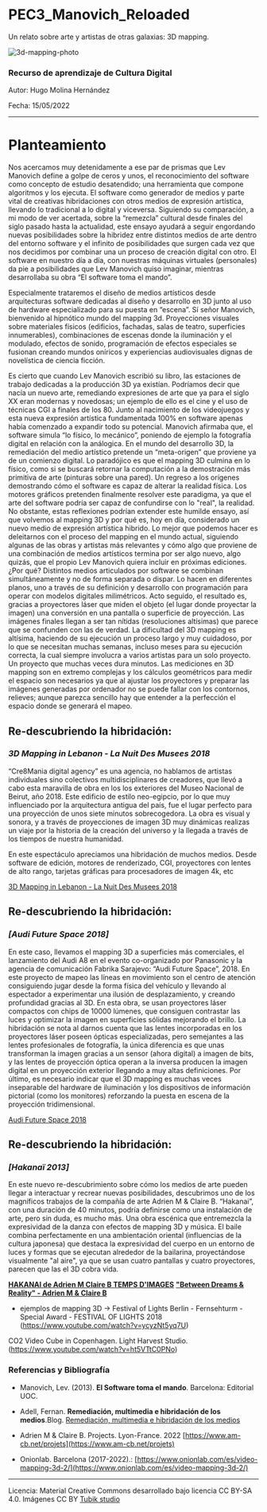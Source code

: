 # PEC3_Manovich_Reloaded
 Un relato sobre arte y artistas de otras galaxias: 3D mapping.

![3d-mapping-photo](https://user-images.githubusercontent.com/99895033/168446132-8481cb7f-73f2-4f08-8c22-c1043ee758c9.jpg)


### Recurso de aprendizaje de Cultura Digital

Autor: Hugo Molina Hernández

Fecha: 15/05/2022

___


# Planteamiento


Nos acercamos muy detenidamente a ese par de prismas que Lev Manovich define a golpe de ceros y unos, el reconocimiento del software como concepto de estudio desatendido; una herramienta que compone algoritmos y los ejecuta. El software como generador de medios y parte vital de creativas hibridaciones con otros medios de expresión artística, llevando lo tradicional a lo digital y viceversa. Siguiendo su comparación, a mi modo de ver acertada, sobre la “remezcla” cultural desde finales del siglo pasado hasta la actualidad, este ensayo ayudará a seguir engordando nuevas posibilidades sobre la hibridez entre distintos medios de arte dentro del entorno software y el infinito de posibilidades que surgen cada vez que nos decidimos por combinar una un proceso de creación digital con otro. El software en nuestro día a día, con nuestras máquinas virtuales (personales) da pie a posibilidades que Lev Manovich quiso imaginar, mientras desarrollaba su obra “El software toma el mando”.

Especialmente trataremos el diseño de medios artísticos desde arquitecturas software dedicadas al diseño y desarrollo en 3D junto al uso de hardware especializado para su puesta en “escena”. Sí señor Manovich, bienvenido al hipnótico mundo del mapping 3d. Proyecciones visuales sobre materiales físicos (edificios, fachadas, salas de teatro, superficies innumerables), combinaciones de escenas donde la iluminación y el modulado, efectos de sonido, programación de efectos especiales se fusionan creando mundos oníricos y experiencias audiovisuales dignas de novelística de ciencia ficción.

Es cierto que cuando Lev Manovich escribió su libro, las estaciones de trabajo dedicadas a la producción 3D ya existían. Podríamos decir que nacía un nuevo arte, remediando expresiones de arte que ya para el siglo XX eran modernas y novedosas; un ejemplo de ello es el cine y el uso de técnicas CGI a finales de los 80. Junto al nacimiento de los videojuegos y  esta nueva expresión artística fundamentada 100% en software apenas había comenzado a expandir todo su potencial. Manovich afirmaba que, el software simula “lo físico, lo mecánico”, poniendo de ejemplo la fotografía digital en relación con la análogica. En el mundo del desarrollo 3D, la remediación del medio artístico pretende un “meta-origen” que proviene ya de un comienzo digital. Lo paradójico es que el mapping 3D culmina en lo físico, como si se buscará retornar la computación a la demostración más primitiva de arte (pinturas sobre una pared). Un regreso a los orígenes demostrando cómo el software es capaz de alterar la realidad física. Los motores gráficos pretenden finalmente resolver este paradigma, ya que el arte del software podría ser capaz de confundirse con lo "real", la realidad. No obstante, estas reflexiones podrían extender este humilde ensayo, así que volvemos al mapping 3D y por qué es, hoy en día, considerado un nuevo medio de expresión artística hibrido. Lo mejor que podemos hacer es deleitarnos con el proceso del mapping en el mundo actual, siguiendo algunas de las obras y artistas más relevantes y cómo algo que proviene de una combinación de medios artísticos termina por ser algo nuevo, algo quizás, que el propio Lev Manovich quiera incluir en próximas ediciones. ¿Por qué? Distintos medios articulados por software se combinan simultáneamente y no de forma separada o dispar. Lo hacen en diferentes planos, uno a través de su definición y desarrollo con programación para operar con modelos digitales milimétricos. Acto seguido, el resultado es, gracias a proyectores láser que miden el objeto (el lugar donde proyectar la imagen) una conversión en una pantalla o superficie de proyección. Las imágenes finales llegan a ser tan nítidas (resoluciones altísimas) que parece que se confunden con las de verdad. La dificultad del 3D mapping es altísima, haciendo de su ejecución un proceso largo y muy cuidadoso, por lo que se necesitan muchas semanas, incluso meses para su ejecución correcta, la cual siempre involucra a varios artistas para un solo proyecto. Un proyecto que muchas veces dura minutos.  Las mediciones en 3D mapping son en extremo complejas y los cálculos geométricos para medir el espacio son necesarios ya que al ajustar los proyectores y preparar las imágenes generadas por ordenador no se puede fallar con los contornos, relieves; aunque parezca sencillo hay que entender a la perfección el espacio donde se generará el mapeo. 


## Re-descubriendo la hibridación: 
### *3D Mapping in Lebanon - La Nuit Des Musees 2018*

“Cre8Mania  digital agency” es una agencia, no hablamos de artistas individuales sino colectivos multidisciplinares de creadores, que llevó a cabo esta maravilla de obra en los los exteriores del Museo Nacional de Beirut, año 2018. Este edificio de estilo neo-egipcio, por lo que muy influenciado por la arquitectura antigua del país, fue el lugar perfecto para una proyección de unos siete minutos sobrecogedora. La obra es visual y sonora, y a través de proyecciones de imagen 3D muy dinámicas realizas un viaje por la historia de la creación del universo y la llegada a través de los tiempos de nuestra humanidad.

En este espectáculo apreciamos una hibridación de muchos medios. Desde software de edición, motores de renderizado, CGI, proyectores con lentes de alto rango, tarjetas gráficas para procesadores de imagen 4k, etc

[3D Mapping in Lebanon - La Nuit Des Musees 2018](https://www.youtube.com/watch?v=Bu-OEkGQqLc)


## Re-descubriendo la hibridación: 
### *[Audi Future Space 2018]*

En este caso, llevamos el mapping 3D a superficies más comerciales, el lanzamiento del Audi A8 en el evento co-organizado por Panasonic y la agencia de comunicación Fabrika Sarajevo: “Audi Future Space”, 2018. En este proyecto de mapeo las líneas en movimiento son el centro de atención consiguiendo jugar desde la forma física del vehículo y llevando al espectador a experimentar una ilusión de desplazamiento, y creando profundidad gracias al 3D. En esta obra, se usan proyectores láser compactos con chips de 10000 lúmenes, que consiguen contrastar las luces y optimizar la imagen en superficies sólidas mejorando el brillo. La hibridación se nota al darnos cuenta que las lentes incorporadas en los proyectores láser poseen ópticas especializadas, pero semejantes a las lentes profesionales de fotografía, la única diferencia es que unas transforman la imagen gracias a un sensor (ahora digital) a imagen de bits, y las lentes de proyección óptica operan a la inversa producen la imagen digital en un proyección exterior llegando a muy altas definiciones. Por último, es necesario indicar que el 3D mapping es muchas veces inseparable del hardware de iluminación y los dispositivos de información pictorial (como los monitores) reforzando la puesta en escena de la proyección tridimensional.

[Audi Future Space 2018](https://www.youtube.com/watch?v=QIQRwfbmnp8)

  
  
## Re-descubriendo la hibridación: 
### _[Hakanaï 2013]_

En este nuevo re-descubrimiento sobre cómo los medios de arte pueden llegar a interactuar y recrear nuevas posibilidades, descubrimos uno de los magníficos trabajos de la compañía de arte Adrien M & Claire B. “Hakanai”, con una duración de 40 minutos, podría definirse como una instalación de arte, pero sin duda, es mucho más. Una obra escénica que entremezcla la expresividad de la danza con efectos de mapping 3D y música. El baile combina perfectamente en una ambientación oriental (influencias de la cultura japonesa) que destaca la expresividad del cuerpo en un entorno de luces y formas que se ejecutan alrededor de la bailarina, proyectándose visualmente "al aire", ya que se usan cuatro pantallas y cuatro proyectores, parecen que las el 3D cobra vida. 

**[HAKANAI de Adrien M Claire B TEMPS D'IMAGES](https://www.youtube.com/watch?v=BukdKKoiZao)**
**["Between Dreams & Reality" - Adrien M & Claire B](https://www.youtube.com/watch?v=pCYk2-xYv4w)**


+ ejemplos de mapping 3D → 
Festival of Lights Berlin - Fernsehturm - Special Award - FESTIVAL OF LIGHTS 2018
(https://www.youtube.com/watch?v=ycyzNt5yq7U)

CO2 Video Cube in Copenhagen. Light Harvest Studio. 
(https://www.youtube.com/watch?v=ht5VTtC0PNo)



 ### Referencias y Bibliografía
 

 -  Manovich, Lev. (2013).  **El Software toma el mando**. Barcelona: Editorial UOC.
 -    Adell, Fernan. **Remediación, multimedia e hibridación de los medios**.Blog. [Remediación, multimedia e hibridación de los medios](http://multimedia.uoc.edu/blogs/fem/es/remediacio-multimedia-i-hibridacio-dels-mitjans/)
    
-   Adrien M & Claire B. Projects. Lyon-France. 2022 [https://www.am-cb.net/projets](https://www.am-cb.net/projets)
    
-   Onionlab. Barcelona (2017-2022).: [https://www.onionlab.com/es/video-mapping-3d-2/](https://www.onionlab.com/es/video-mapping-3d-2/)

___

Licencia: Material Creative Commons desarrollado bajo licencia CC BY-SA 4.0. Imágenes CC BY [Tubik studio](https://blog.tubikstudio.com/how-to-create-original-flat-illustrations-designers-tips/)
